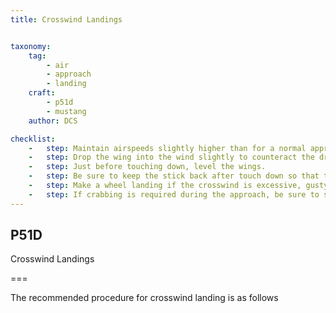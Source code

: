 ```yaml
---
title: Crosswind Landings 


taxonomy:
    tag:
        - air
        - approach
        - landing
    craft:
        - p51d
        - mustang
    author: DCS

checklist:
    -   step: Maintain airspeeds slightly higher than for a normal approach.
    -   step: Drop the wing into the wind slightly to counteract the drift, and keep the plane straight with the runway.
    -   step: Just before touching down, level the wings.
    -   step: Be sure to keep the stick back after touch down so that the tail wheel will remain locked.
    -   step: Make a wheel landing if the crosswind is excessive, gusty, strong, or otherwise doubtful. Use approximately half flaps for any appreciable crosswind. 
    -   step: If crabbing is required during the approach, be sure to straighten out before landing. Never land in a crab as it is very stressful on the landing gear.
---
```


## P51D 
Crosswind Landings  

===

The recommended procedure for crosswind landing is as follows
